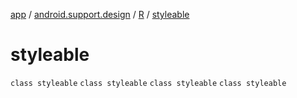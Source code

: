 [app](../../../index.md) / [android.support.design](../../index.md) / [R](../index.md) / [styleable](.)

# styleable

`class styleable`
`class styleable`
`class styleable`
`class styleable`